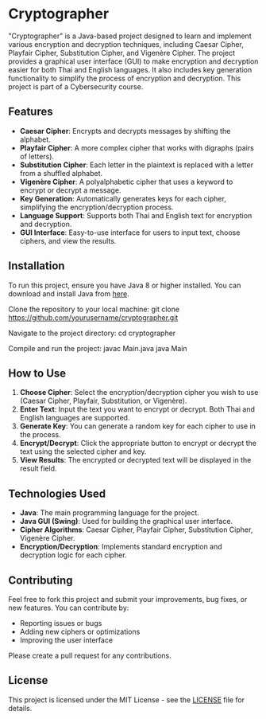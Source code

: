 # Cryptographer

"Cryptographer" is a Java-based project designed to learn and implement various encryption and decryption techniques, including Caesar Cipher, Playfair Cipher, Substitution Cipher, and Vigenère Cipher. The project provides a graphical user interface (GUI) to make encryption and decryption easier for both Thai and English languages. It also includes key generation functionality to simplify the process of encryption and decryption. This project is part of a Cybersecurity course.

## Features

- **Caesar Cipher**: Encrypts and decrypts messages by shifting the alphabet.
- **Playfair Cipher**: A more complex cipher that works with digraphs (pairs of letters).
- **Substitution Cipher**: Each letter in the plaintext is replaced with a letter from a shuffled alphabet.
- **Vigenère Cipher**: A polyalphabetic cipher that uses a keyword to encrypt or decrypt a message.
- **Key Generation**: Automatically generates keys for each cipher, simplifying the encryption/decryption process.
- **Language Support**: Supports both Thai and English text for encryption and decryption.
- **GUI Interface**: Easy-to-use interface for users to input text, choose ciphers, and view the results.

## Installation

To run this project, ensure you have Java 8 or higher installed. You can download and install Java from [here](https://www.oracle.com/java/technologies/javase-jdk11-downloads.html).

Clone the repository to your local machine:
git clone https://github.com/yourusername/cryptographer.git

Navigate to the project directory:
cd cryptographer

Compile and run the project:
javac Main.java java Main

## How to Use

1. **Choose Cipher**: Select the encryption/decryption cipher you wish to use (Caesar Cipher, Playfair, Substitution, or Vigenère).
2. **Enter Text**: Input the text you want to encrypt or decrypt. Both Thai and English languages are supported.
3. **Generate Key**: You can generate a random key for each cipher to use in the process.
4. **Encrypt/Decrypt**: Click the appropriate button to encrypt or decrypt the text using the selected cipher and key.
5. **View Results**: The encrypted or decrypted text will be displayed in the result field.

## Technologies Used

- **Java**: The main programming language for the project.
- **Java GUI (Swing)**: Used for building the graphical user interface.
- **Cipher Algorithms**: Caesar Cipher, Playfair Cipher, Substitution Cipher, Vigenère Cipher.
- **Encryption/Decryption**: Implements standard encryption and decryption logic for each cipher.

## Contributing

Feel free to fork this project and submit your improvements, bug fixes, or new features. You can contribute by:

- Reporting issues or bugs
- Adding new ciphers or optimizations
- Improving the user interface

Please create a pull request for any contributions.

## License

This project is licensed under the MIT License - see the [LICENSE](LICENSE) file for details.